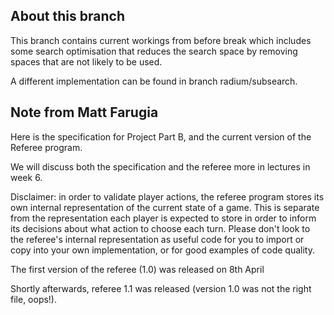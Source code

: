 ## About this branch

This branch contains current workings from before break which includes some search optimisation that reduces the search space by removing spaces that are not likely to be used.

A different implementation can be found in branch radium/subsearch.


## Note from Matt Farugia

Here is the specification for Project Part B, and the current version of the Referee program.

We will discuss both the specification and the referee more in lectures in week 6.

Disclaimer: in order to validate player actions, the referee program stores its own internal representation of the current state of a game. This is separate from the representation each player is expected to store in order to inform its decisions about what action to choose each turn. Please don't look to the referee's internal representation as useful code for you to import or copy into your own implementation, or for good examples of code quality.

The first version of the referee (1.0) was released on 8th April

Shortly afterwards, referee 1.1 was released (version 1.0 was not the right file, oops!).
